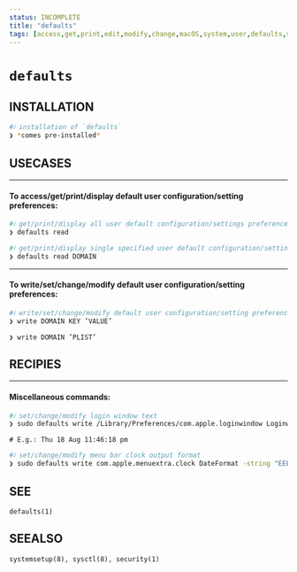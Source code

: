 ```yaml
---
status: INCOMPLETE
title: "defaults"
tags: [access,get,print,edit,modify,change,macOS,system,user,defaults,settings,preferences]
---
```


# `defaults`

## INSTALLATION


```bash
#ℹ︎ installation of `defaults`
❯ *comes pre-installed*
```


## USECASES

----
#### To access/get/print/display default user configuration/setting preferences:


```bash
#ℹ︎ get/print/display all user default configuration/settings preferences
❯ defaults read
```



```bash
#ℹ︎ get/print/display single specified user default configuration/settings preferences
❯ defaults read DOMAIN
```


----
#### To write/set/change/modify default user configuration/setting preferences:


```bash
#ℹ︎ write/set/change/modify default user configuration/setting preferences
❯ write DOMAIN KEY ’VALUE’
```


    ❯ write DOMAIN ’PLIST’

## RECIPIES

----
#### Miscellaneous commands:


```bash
#ℹ︎ set/change/modify login window text
❯ sudo defaults write /Library/Preferences/com.apple.loginwindow LoginwindowText "Your text"
```


    # E.g.: Thu 18 Aug 11:46:18 pm

```bash
#ℹ︎ set/change/modify menu bar clock output format
❯ sudo defaults write com.apple.menuextra.clock DateFormat -string "EEE d MMM h:mm:ss a" && sudo killall SystemUIServer
```



## SEE

    defaults(1)

## SEEALSO

    systemsetup(8), sysctl(8), security(1)

